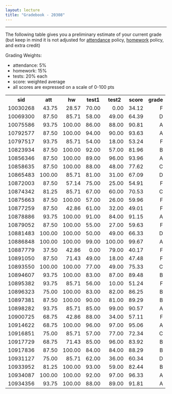 ```yaml
---
layout: lecture
title: "Gradebook - 20308"
---
```


-----

The following table gives you a preliminary estimate of your current grade (but keep in mind it is not adjusted for <a href="../syllabus#attendance-policy">attendance</a> policy, <a href="../syllabus#hw-policy">homework</a> policy, and extra credit)

Grading Weights:

- attendance: 5%
- homework: 15%
- tests: 20% each
- score: weighted average
- all scores are expressed on a scale of 0-100 pts

<!-- html table generated in R 3.2.3 by xtable 1.8-2 package -->
<!-- Wed Apr  6 14:14:54 2016 -->
<table >
<tr> <th> sid </th> <th> att </th> <th> hw </th> <th> test1 </th> <th> test2 </th> <th> score </th> <th> grade </th>  </tr>
  <tr> <td align="right"> 10030268 </td> <td align="right"> 43.75 </td> <td align="right"> 28.57 </td> <td align="right"> 70.00 </td> <td align="right"> 0.00 </td> <td align="right"> 34.12 </td> <td align="right"> F </td> </tr>
  <tr> <td align="right"> 10069300 </td> <td align="right"> 87.50 </td> <td align="right"> 85.71 </td> <td align="right"> 58.00 </td> <td align="right"> 49.00 </td> <td align="right"> 64.39 </td> <td align="right"> D </td> </tr>
  <tr> <td align="right"> 10075586 </td> <td align="right"> 93.75 </td> <td align="right"> 100.00 </td> <td align="right"> 86.00 </td> <td align="right"> 88.00 </td> <td align="right"> 90.81 </td> <td align="right"> A </td> </tr>
  <tr> <td align="right"> 10792577 </td> <td align="right"> 87.50 </td> <td align="right"> 100.00 </td> <td align="right"> 94.00 </td> <td align="right"> 90.00 </td> <td align="right"> 93.63 </td> <td align="right"> A </td> </tr>
  <tr> <td align="right"> 10797517 </td> <td align="right"> 93.75 </td> <td align="right"> 85.71 </td> <td align="right"> 54.00 </td> <td align="right"> 18.00 </td> <td align="right"> 53.24 </td> <td align="right"> F </td> </tr>
  <tr> <td align="right"> 10823934 </td> <td align="right"> 87.50 </td> <td align="right"> 100.00 </td> <td align="right"> 92.00 </td> <td align="right"> 57.00 </td> <td align="right"> 81.96 </td> <td align="right"> B </td> </tr>
  <tr> <td align="right"> 10856346 </td> <td align="right"> 87.50 </td> <td align="right"> 100.00 </td> <td align="right"> 89.00 </td> <td align="right"> 96.00 </td> <td align="right"> 93.96 </td> <td align="right"> A </td> </tr>
  <tr> <td align="right"> 10858635 </td> <td align="right"> 87.50 </td> <td align="right"> 100.00 </td> <td align="right"> 88.00 </td> <td align="right"> 48.00 </td> <td align="right"> 77.62 </td> <td align="right"> C </td> </tr>
  <tr> <td align="right"> 10865483 </td> <td align="right"> 100.00 </td> <td align="right"> 85.71 </td> <td align="right"> 81.00 </td> <td align="right"> 31.00 </td> <td align="right"> 67.09 </td> <td align="right"> D </td> </tr>
  <tr> <td align="right"> 10872003 </td> <td align="right"> 87.50 </td> <td align="right"> 57.14 </td> <td align="right"> 75.00 </td> <td align="right"> 25.00 </td> <td align="right"> 54.91 </td> <td align="right"> F </td> </tr>
  <tr> <td align="right"> 10874342 </td> <td align="right"> 81.25 </td> <td align="right"> 85.71 </td> <td align="right"> 67.00 </td> <td align="right"> 60.00 </td> <td align="right"> 70.53 </td> <td align="right"> C </td> </tr>
  <tr> <td align="right"> 10875663 </td> <td align="right"> 87.50 </td> <td align="right"> 100.00 </td> <td align="right"> 57.00 </td> <td align="right"> 26.00 </td> <td align="right"> 59.96 </td> <td align="right"> F </td> </tr>
  <tr> <td align="right"> 10877259 </td> <td align="right"> 87.50 </td> <td align="right"> 42.86 </td> <td align="right"> 61.00 </td> <td align="right"> 32.00 </td> <td align="right"> 49.01 </td> <td align="right"> F </td> </tr>
  <tr> <td align="right"> 10878886 </td> <td align="right"> 93.75 </td> <td align="right"> 100.00 </td> <td align="right"> 91.00 </td> <td align="right"> 84.00 </td> <td align="right"> 91.15 </td> <td align="right"> A </td> </tr>
  <tr> <td align="right"> 10879052 </td> <td align="right"> 87.50 </td> <td align="right"> 100.00 </td> <td align="right"> 55.00 </td> <td align="right"> 27.00 </td> <td align="right"> 59.63 </td> <td align="right"> F </td> </tr>
  <tr> <td align="right"> 10881483 </td> <td align="right"> 100.00 </td> <td align="right"> 100.00 </td> <td align="right"> 50.00 </td> <td align="right"> 49.00 </td> <td align="right"> 66.33 </td> <td align="right"> D </td> </tr>
  <tr> <td align="right"> 10886848 </td> <td align="right"> 100.00 </td> <td align="right"> 100.00 </td> <td align="right"> 99.00 </td> <td align="right"> 100.00 </td> <td align="right"> 99.67 </td> <td align="right"> A </td> </tr>
  <tr> <td align="right"> 10887779 </td> <td align="right"> 37.50 </td> <td align="right"> 42.86 </td> <td align="right"> 0.00 </td> <td align="right"> 79.00 </td> <td align="right"> 40.17 </td> <td align="right"> F </td> </tr>
  <tr> <td align="right"> 10891050 </td> <td align="right"> 87.50 </td> <td align="right"> 71.43 </td> <td align="right"> 49.00 </td> <td align="right"> 18.00 </td> <td align="right"> 47.48 </td> <td align="right"> F </td> </tr>
  <tr> <td align="right"> 10893550 </td> <td align="right"> 100.00 </td> <td align="right"> 100.00 </td> <td align="right"> 77.00 </td> <td align="right"> 49.00 </td> <td align="right"> 75.33 </td> <td align="right"> C </td> </tr>
  <tr> <td align="right"> 10894607 </td> <td align="right"> 93.75 </td> <td align="right"> 100.00 </td> <td align="right"> 83.00 </td> <td align="right"> 87.00 </td> <td align="right"> 89.48 </td> <td align="right"> B </td> </tr>
  <tr> <td align="right"> 10895382 </td> <td align="right"> 93.75 </td> <td align="right"> 85.71 </td> <td align="right"> 56.00 </td> <td align="right"> 10.00 </td> <td align="right"> 51.24 </td> <td align="right"> F </td> </tr>
  <tr> <td align="right"> 10896323 </td> <td align="right"> 75.00 </td> <td align="right"> 100.00 </td> <td align="right"> 83.00 </td> <td align="right"> 82.00 </td> <td align="right"> 86.25 </td> <td align="right"> B </td> </tr>
  <tr> <td align="right"> 10897381 </td> <td align="right"> 87.50 </td> <td align="right"> 100.00 </td> <td align="right"> 90.00 </td> <td align="right"> 81.00 </td> <td align="right"> 89.29 </td> <td align="right"> B </td> </tr>
  <tr> <td align="right"> 10898282 </td> <td align="right"> 93.75 </td> <td align="right"> 85.71 </td> <td align="right"> 85.00 </td> <td align="right"> 99.00 </td> <td align="right"> 90.57 </td> <td align="right"> A </td> </tr>
  <tr> <td align="right"> 10900725 </td> <td align="right"> 68.75 </td> <td align="right"> 42.86 </td> <td align="right"> 88.00 </td> <td align="right"> 34.00 </td> <td align="right"> 57.11 </td> <td align="right"> F </td> </tr>
  <tr> <td align="right"> 10914622 </td> <td align="right"> 68.75 </td> <td align="right"> 100.00 </td> <td align="right"> 96.00 </td> <td align="right"> 97.00 </td> <td align="right"> 95.06 </td> <td align="right"> A </td> </tr>
  <tr> <td align="right"> 10916851 </td> <td align="right"> 75.00 </td> <td align="right"> 85.71 </td> <td align="right"> 57.00 </td> <td align="right"> 77.00 </td> <td align="right"> 72.34 </td> <td align="right"> C </td> </tr>
  <tr> <td align="right"> 10917729 </td> <td align="right"> 68.75 </td> <td align="right"> 71.43 </td> <td align="right"> 85.00 </td> <td align="right"> 96.00 </td> <td align="right"> 83.92 </td> <td align="right"> B </td> </tr>
  <tr> <td align="right"> 10917836 </td> <td align="right"> 87.50 </td> <td align="right"> 100.00 </td> <td align="right"> 84.00 </td> <td align="right"> 84.00 </td> <td align="right"> 88.29 </td> <td align="right"> B </td> </tr>
  <tr> <td align="right"> 10931127 </td> <td align="right"> 75.00 </td> <td align="right"> 85.71 </td> <td align="right"> 62.00 </td> <td align="right"> 36.00 </td> <td align="right"> 60.34 </td> <td align="right"> D </td> </tr>
  <tr> <td align="right"> 10933952 </td> <td align="right"> 81.25 </td> <td align="right"> 100.00 </td> <td align="right"> 93.00 </td> <td align="right"> 59.00 </td> <td align="right"> 82.44 </td> <td align="right"> B </td> </tr>
  <tr> <td align="right"> 10934087 </td> <td align="right"> 100.00 </td> <td align="right"> 100.00 </td> <td align="right"> 92.00 </td> <td align="right"> 97.00 </td> <td align="right"> 96.33 </td> <td align="right"> A </td> </tr>
  <tr> <td align="right"> 10934356 </td> <td align="right"> 93.75 </td> <td align="right"> 100.00 </td> <td align="right"> 88.00 </td> <td align="right"> 89.00 </td> <td align="right"> 91.81 </td> <td align="right"> A </td> </tr>
   </table>

